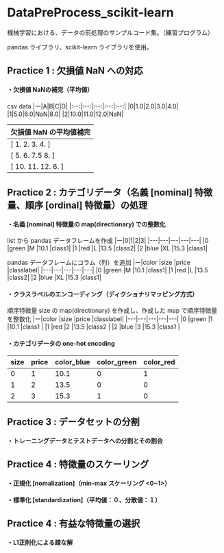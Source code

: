 <a name="DataPreProcess_scikit-learn"></a>
# DataPreProcess_scikit-learn

機械学習における、データの前処理のサンプルコード集。（練習プログラム）

pandas ライブラリ、scikit-learn ライブラリを使用。

## Practice 1 : 欠損値 NaN への対応

#### ・欠損値 NaNの補完（平均値）

csv data
|ー|A|B|C|D|
|:--:|:--:|:--:|:--:|:--:|
|0|1.0|2.0|3.0|4.0|
|1|5.0|6.0|NaN|8.0|
|2|10.0|11.0|12.0|NaN|

|欠損値 NaN の平均値補完|
|---|
|[  1.    2.    3.    4. ]|
|[  5.    6.    7.5   8. ]| 
|[ 10.   11.   12.    6. ]|

## Practice 2 : カテゴリデータ（名義 [nominal] 特徴量、順序 [ordinal] 特徴量）の処理

#### ・名義 [nominal] 特徴量の map(directionary) での整数化

list から pandas データフレームを作成
|ー|0|1|2|3|
|---|---|---|---|---|
|0 |green |M   |10.1  |class1|
|1 |red   |L   |13.5  |class2|
|2 |blue  |XL  |15.3  |class1|

pandas データフレームにコラム（列）を追加
|ー|color |size  |price |classlabel|
|---|---|---|---|---|
|0  |green |M   |10.1 |class1|
|1  |red   |L   |13.5 |class2|
|2  |blue  |XL  |15.3 |class1|

#### ・クラスラベルのエンコーディング（ディクショナリマッピング方式）

順序特徴量 size の map(directionary) を作成し、作成した map で順序特徴量を整数化
|ー|color  |size  |price |classlabel|
|---|---|---|---|---|
|0  |green  |1 |10.1  |class1 |
|1  |red    |2 |13.5  |class2 |
|2  |blue   |3 |15.3  |class1 |

#### ・カテゴリデータの one-hot encoding

|size|price|color_blue|color_green|color_red|
|---|---|---|---|---|
|0|1|10.1|0|1|0|
|1|2|13.5|0|0|1|
|2|3|15.3|1|0|0|


## Practice 3 : データセットの分割

#### ・トレーニングデータとテストデータへの分割とその割合

## Practice 4 : 特徴量のスケーリング

#### ・正規化 [nomalization]（min-max スケーリング <0~1>）

#### ・標準化 [standardization]（平均値：０、分散値：１）

## Practice 4 : 有益な特徴量の選択

#### ・L1正則化による疎な解
